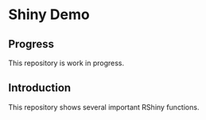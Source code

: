 # Shiny Demo 

## Progress
This repository is work in progress.

## Introduction
This repository shows several important RShiny functions.
